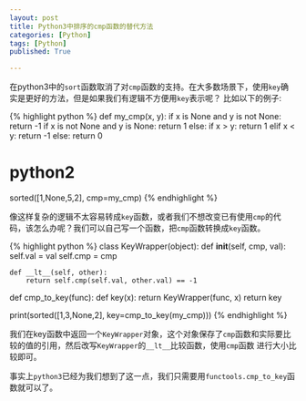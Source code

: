 ```yaml
---
layout: post
title: Python3中排序的cmp函数的替代方法
categories: [Python]
tags: [Python]
published: True

---
```


在python3中的`sort`函数取消了对`cmp`函数的支持。在大多数场景下，使用`key`确实是更好的方法，但是如果我们有逻辑不方便用`key`表示呢？
比如以下的例子:

{% highlight python %}
def my_cmp(x, y):
    if x is None and y is not None:
        return -1
    if x is not None and y is None:
        return 1
    else:
        if x > y:
            return 1
        elif x < y:
            return -1
        else:
            return 0

# python2
sorted([1,None,5,2], cmp=my_cmp)
{% endhighlight %}

像这样复杂的逻辑不太容易转成`key`函数，或者我们不想改变已有使用`cmp`的代码，该怎么办呢？我们可以自己写一个函数，把`cmp`函数转换成`key`函数。

{% highlight python %}
class KeyWrapper(object):
    def __init__(self, cmp, val):
        self.val = val
        self.cmp = cmp

    def __lt__(self, other):
        return self.cmp(self.val, other.val) == -1


def cmp_to_key(func):
    def key(x):
        return KeyWrapper(func, x)
    return key

print(sorted([1,3,None,2], key=cmp_to_key(my_cmp)))
{% endhighlight %}

我们在key函数中返回一个`KeyWrapper`对象，这个对象保存了`cmp`函数和实际要比较的值的引用，然后改写`KeyWrapper`的`__lt__`比较函数，使用`cmp`函数
进行大小比较即可。

事实上`python3`已经为我们想到了这一点，我们只需要用`functools.cmp_to_key`函数就可以了。


